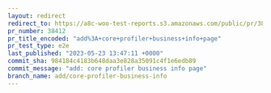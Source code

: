 ```yaml
---
layout: redirect
redirect_to: https://a8c-woo-test-reports.s3.amazonaws.com/public/pr/38412/e2e/index.html
pr_number: 38412
pr_title_encoded: "add%3A+core+profiler+business+info+page"
pr_test_type: e2e
last_published: "2023-05-23 13:47:11 +0000"
commit_sha: 984184c4183b648daa3e828a35091c4f1e6edb89
commit_message: "add: core profiler business info page"
branch_name: add/core-profiler-business-info
---
```

